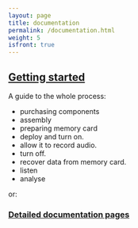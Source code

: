 ```yaml
---
layout: page
title: documentation
permalink: /documentation.html
weight: 5
isfront: true
---
```



## [Getting started](/documentation/getting-started.html)

A guide to the whole process: 

- purchasing components
- assembly
- preparing memory card
- deploy and turn on.
- allow it to record audio.
- turn off.
- recover data from memory card.
- listen
- analyse


or: 

### [Detailed documentation pages](/documentation/)
